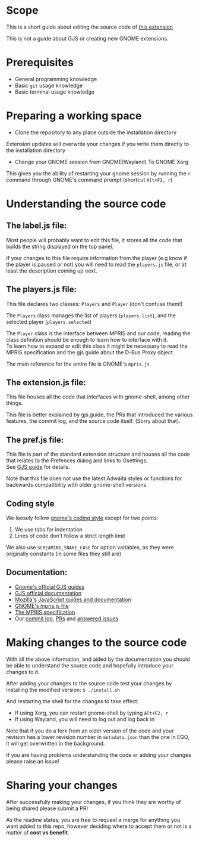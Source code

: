 # Scope
This is a short guide about editing the source code of [this
extension](https://github.com/Moon-0xff/gnome-mpris-label/)

This is not a guide about GJS or creating new GNOME extensions.

# Prerequisites
* General programming knowledge
* Basic `git` usage knowledge
* Basic terminal usage knowledge

# Preparing a working space
* Clone the repository to any place outside the installation directory

Extension updates will overwrite your changes if you write them directly to the
installation directory

* Change your GNOME session from GNOME(Wayland) To GNOME Xorg

This gives you the ability of restarting your gnome session by running the `r`
command through GNOME's command prompt (shortcut `Alt+F2, r`)

# Understanding the source code
## The label.js file:
Most people will probably want to edit this file, it stores all
the code that builds the string displayed on the top panel.

If your changes to this file require information from the player (e.g know if
the player is paused or not) you will need to read the `players.js` file, or at
least the description coming up next.

## The players.js file:
This file declares two classes: `Players` and `Player` (don't confuse them!)

The `Players` class manages the list of players (`players.list`), and the
selected player (`players.selected`)

The `Player` class is the interface between MPRIS and our code, reading
the class definition should be enough to learn how to interface with it.  
To learn how to expand or edit this class it might be
necessary to read the MPRIS specification and the gjs guide about the D-Bus
Proxy object.

The main reference for the entire file is GNOME's `mpris.js`

## The extension.js file:
This file houses all the code that interfaces with gnome-shell, among other
things.

This file is better explained by gjs.guide, the PRs that introduced the various
features, the commit log, and the source code itself. (Sorry about that).

## The pref.js file:
This file is part of the standard extension structure and houses all the code
that relates to the Prefences dialog and links to Gsettings.  
See [GJS guide](https://gjs.guide/extensions/development/preferences.html#creating-the-schema) for details.

Note that this file does not use the latest Adwaita styles or functions for
backwards compatibility with older gnome-shell versions.

## Coding style
We loosely follow [gnome's coding style](https://gitlab.gnome.org/GNOME/gnome-shell/-/blob/main/HACKING.md) except for two points:

1. We use tabs for indentation
2. Lines of code don't follow a strict length limit

We also use `SCREAMING_SNAKE_CASE` for option variables, as they were originally
constants (in some files they still are)

## Documentation:
* [Gnome's official GJS guides](https://gjs.guide/)
* [GJS official documentation](https://gjs-docs.gnome.org/)
* [Mozilla's JavaScript guides and documentation](https://developer.mozilla.org/en-US/docs/Web/JavaScript)
* [GNOME's mpris.js file](https://gitlab.gnome.org/GNOME/gnome-shell/-/blob/main/js/ui/mpris.js)
* [The MPRIS specification](https://specifications.freedesktop.org/mpris-spec/latest/Media_Player.html)
* Our [commit log](https://github.com/Moon-0xff/gnome-mpris-label/commits/main), [PRs](https://github.com/Moon-0xff/gnome-mpris-label/pulls?q=is%3Apr+is%3Aclosed) and [answered issues](https://github.com/Moon-0xff/gnome-mpris-label/issues?q=is%3Aissue+is%3Aclosed)

# Making changes to the source code
With all the above information, and aided by the documentation you should be
able to understand the source code and hopefully introduce your changes to it.

After adding your changes to the source code test your changes by installing the
modified version: `$ ./install.sh` 

And restarting the shell for the changes to take effect:
* If using Xorg, you can restart gnome-shell by typing `Alt+F2, r`
* If using Wayland, you will need to log out and log back in

Note that if you do a fork from an older version of the code and your revision
has a lower revision number in `metadata.json` than the one in EGO, it will get
overwritten in the background.

If you are having problems understanding the code or adding your changes please
raise an issue!

# Sharing your changes
After successfully making your changes, if you think they are worthy of being
shared please submit a PR!

As the readme states, you are free to request a merge for anything you want
added to this repo, however deciding where to accept them or not is a
matter of **cost vs benefit**.
